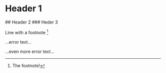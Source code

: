 # Header 1
## Header 2
### Heder 3

Line with a footnote [^1]
[^1]: The footnote!


...error text...

...even more error text...
